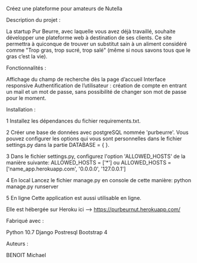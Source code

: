 Créez une plateforme pour amateurs de Nutella

Description du projet :

La startup Pur Beurre, avec laquelle vous avez déjà travaillé, souhaite développer une plateforme web à destination de ses clients. 
Ce site permettra à quiconque de trouver un substitut sain à un aliment considéré comme 
"Trop gras, trop sucré, trop salé" (même si nous savons tous que le gras c’est la vie).

Fonctionnalités :

Affichage du champ de recherche dès la page d’accueil
Interface responsive
Authentification de l’utilisateur : création de compte en entrant un mail et un mot de passe, 
sans possibilité de changer son mot de passe pour le moment.

Installation :

1 Installez les dépendances du fichier requirements.txt.

2 Créer une base de données avec postgreSQL nommée 'purbeurre'.
Vous pouvez configurer les options qui vous sont personnelles dans le fichier settings.py dans la partie DATABASE = { }.

3 Dans le fichier settings.py, configurez l'option 'ALLOWED_HOSTS' de la manière suivante: 
ALLOWED_HOSTS = ['*'] ou  ALLOWED_HOSTS = ['name_app.herokuapp.com', '0.0.0.0', '127.0.0.1']

4 En local
Lancez le fichier manage.py en console de cette manière: python manage.py runserver

5 En ligne
Cette application est aussi utilisable en ligne.

Elle est hébergée sur Heroku ici --> https://purbeurnut.herokuapp.com/

Fabriqué avec :

Python 10.7
Django 
Postresql
Bootstrap 4

Auteurs :

BENOIT Michael 
